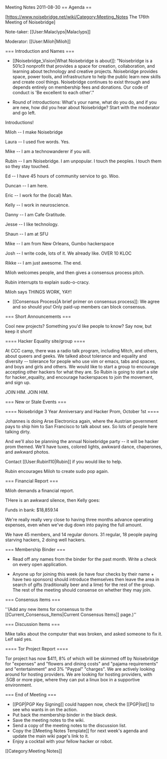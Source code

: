 Meeting Notes 2011-08-30 
 == Agenda ==

[https://www.noisebridge.net/wiki/Category:Meeting_Notes The 176th Meeting of Noisebridge]

Note-taker: [[User:Malaclyps|Malaclyps]]

Moderator: [[User:Miloh|Miloh]]
 

=== Introduction and Names ===

* [[Noisebridge_Vision|What Noisebridge is about]]: "Noisebridge is a 501c3 nonprofit that provides a space for creation, collaboration, and learning about technology and creative projects. Noisebridge provides space, power tools, and infrastructure to help the public learn new skills and create cool things. Noisebridge continues to exist through and depends entirely on membership fees and donations. Our code of conduct is 'Be excellent to each other'."

* Round of introductions: What's your name, what do you do, and if you are new, how did you hear about Noisebridge? Start with the moderator and go left.

Introductions!

Miloh -- I make Noisebridge

Laura -- I used five words. Yes.

Mike -- I am a technowanderer if you will.

Rubin -- I am Noisebridge. I am unpopular. I touch the peoples. I touch them so they stay touched.

Ed -- I have 45 hours of community service to go. Woo.

Duncan -- I am here.

Eric -- I work for the (local) Man.

Kelly -- I work in neuroscience.

Danny -- I am Cafe Gratitude. 

Jesse -- I like technology.

Shaun -- I am at SFU

Mike -- I am from New Orleans, Gumbo hackerspace

Josh -- I write code, lots of it. We already like. OVER 10 KLOC

Rikke -- I am just awesome. The end.


Miloh welcomes people, and then gives a consensus process pitch.

Rubin interrupts to explain sudo-o-cracy.

Miloh says THINGS WORK, YAY!


* [[Consensus Process|A brief primer on consensus process]]: We agree and so should you! Only paid-up members can block consensus.

=== Short Announcements ===

Cool new projects? Something you'd like people to know? Say now, but keep it short!

==== Hacker Equality site/group ====

At CCC camp, there was a radio talk program, including Mitch, and others, about
queers and geeks. We talked about tolerance and equality and diversity --
tolerance for people who use vim or emacs, tabs and spaces, and boys and girls
and others.  We would like to start a group to encourage accepting other
hackers for what they are. So Rubin is going to start a site for
hacker_equality, and encourage hackerspaces to join the movement, and sign up.

JOIN HIM. JOIN HIM.

=== New or Stale Events ===


==== Noisebridge 3 Year Anniversary and Hacker Prom, October 1st ====

Johannes is doing Arse Electronica again, where the Austrian government pays to
ship him to San Francisco to talk about sex. So lots of people here talking
dirty.

And we'll also be planning the annual Noisebridge party -- it will be hacker
prom themed. We'll have tuxes, colored lights, awkward dance, chaperones, and
awkward photos. 

Contact [[User:Rubin110|Rubin]] if you would like to help. 

Rubin encourages Miloh to create sudo pop again.


=== Financial Report ===

Miloh demands a financial report.

THere is an awkward silence, then Kelly goes:

Funds in bank: $18,859.14

We're really really very close to having three months advance operating
expenses, even when we've dug down into paying the full amount. 

We have 45 members, and 14 regular donors.
31 regular, 18 people paying starving hackers, 2 doing well hackers.

=== Membership Binder ===

* Read off any names from the binder for the past month. Write a check on every open application.

* Anyone up for joining this week (ie have four checks by their name + have two sponsors) should introduce themselves then leave the area in search of gifts (traditionally beer and a lime) for the rest of the group. The rest of the meeting should consense on whether they may join.

=== Consensus items ===

''(Add any new items for consensus to the [[Current_Consensus_Items|Current Consensus Items]] page.)''

=== Discussion Items ===

Mike talks about the computer that was broken, and asked someone to fix it. Leif said yes.

==== Tor Project Report ====

Tor project has now $411, 8% of which will be skimmed off by Noisebridge for
"expenses" and "flowers and dining costs" and "pajama requirements" and
"entertainment" and 3% "Paypal" "charges". We are actively looking around for
hosting providers.  We are looking for hosting providers, with .5GB or more
pipe, where they can put a linux box in a supportive environment.

=== End of Meeting ===
* [[PGP|PGP Key Signing]] could happen now, check the [[PGP|list]] to see who wants in on the action.
* Put back the membership binder in the black desk.
* Save the meeting notes to the wiki.
* Send a copy of the meeting notes to the discussion list.
* Copy the [[Meeting Notes Template]] for next week's agenda and update the main wiki page's link to it.
* Enjoy a cocktail with your fellow hacker or robot.

[[Category:Meeting Notes]]